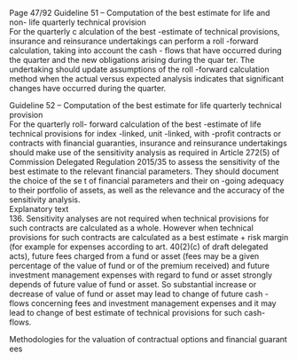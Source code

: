 
Page 47/92 
Guideline 51 – Computation of the best estimate for life and non- life quarterly technical 
provision  
For the quarterly c alculation of the best -estimate of technical provisions, insurance and 
reinsurance undertakings can perform a roll -forward calculation, taking into account the cash -
flows that have occurred during the quarter and the new obligations arising during the quar ter. 
The undertaking should update assumptions of the roll -forward calculation method when the 
actual versus expected analysis indicates that significant changes have occurred during the 
quarter.  
 
Guideline 52 – Computation of the best estimate for life quarterly technical provision  
For the quarterly roll- forward calculation of the best -estimate of life technical provisions for 
index -linked, unit -linked, with -profit contracts or contracts with financial guaranties, insurance 
and reinsurance undertakings should make use of the sensitivity analysis as required in Article 
272(5) of Commission Delegated Regulation 2015/35 to assess the sensitivity of the best 
estimate to the relevant financial parameters. They should document the choice of the se t of 
financial parameters and their on -going adequacy to their portfolio of assets, as well as the 
relevance and the accuracy of the sensitivity analysis.  
Explanatory text  
136. Sensitivity analyses are not required when technical provisions for such contracts are 
calculated as a whole. However when technical provisions for such contracts are calculated as a best estimate + risk margin (for example for expenses according to art. 40(2)(c) of draft delegated acts), future fees charged from a fund or asset (fees may be a given percentage 
of the value of fund or of the premium received) and future investment management expenses with regard to fund or asset strongly depends of future value of fund or asset. So substantial increase or decrease of value of fund or asset may lead to change of future cash -
flows concerning fees and investment management expenses and it may lead to change of best estimate of technical provisions for such cash- flows.  
 
Methodologies for the valuation of contractual options and financial guarant ees 